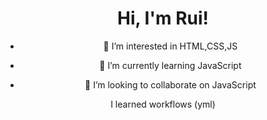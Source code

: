 <div align="center">

# Hi, I'm Rui!

  - 👀 I’m interested in HTML,CSS,JS

  - 🌱 I’m currently learning JavaScript

  - 💞️ I’m looking to collaborate on JavaScript

I learned workflows (yml)
